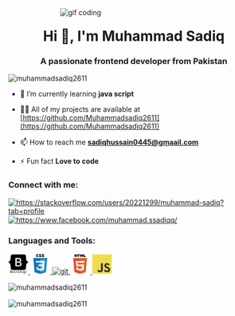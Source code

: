    <img align="right" width="400" src="https://camo.githubusercontent.com/5ddf73ad3a205111cf8c686f687fc216c2946a75005718c8da5b837ad9de78c9/68747470733a2f2f7468756d62732e6766796361742e636f6d2f4576696c4e657874446576696c666973682d736d616c6c2e676966" alt="gif coding">
    <h1 align="center">Hi 👋, I'm Muhammad Sadiq</h1>
<h3 align="center">A passionate frontend developer from Pakistan</h3>

<p align="left"> <img src="https://komarev.com/ghpvc/?username=muhammadsadiq2611&label=Profile%20views&color=0e75b6&style=flat" alt="muhammadsadiq2611" /> </p>

- 🌱 I’m currently learning **java script**

- 👨‍💻 All of my projects are available at [https://github.com/Muhammadsadiq2611](https://github.com/Muhammadsadiq2611)

- 📫 How to reach me **sadiqhussain0445@gmaail.com**

- ⚡ Fun fact **Love to code**

<h3 align="left">Connect with me:</h3>
<p align="left">
<a href="https://stackoverflow.com/users/https://stackoverflow.com/users/20221299/muhammad-sadiq?tab=profile" target="blank"><img align="center" src="https://raw.githubusercontent.com/rahuldkjain/github-profile-readme-generator/master/src/images/icons/Social/stack-overflow.svg" alt="https://stackoverflow.com/users/20221299/muhammad-sadiq?tab=profile" height="30" width="40" /></a>
<a href="https://fb.com/https://www.facebook.com/muhammad.ssadiqq/" target="blank"><img align="center" src="https://raw.githubusercontent.com/rahuldkjain/github-profile-readme-generator/master/src/images/icons/Social/facebook.svg" alt="https://www.facebook.com/muhammad.ssadiqq/" height="30" width="40" /></a>
</p>

<h3 align="left">Languages and Tools:</h3>
<p align="left"> <a href="https://getbootstrap.com" target="_blank" rel="noreferrer"> <img src="https://raw.githubusercontent.com/devicons/devicon/master/icons/bootstrap/bootstrap-plain-wordmark.svg" alt="bootstrap" width="40" height="40"/> </a> <a href="https://www.w3schools.com/css/" target="_blank" rel="noreferrer"> <img src="https://raw.githubusercontent.com/devicons/devicon/master/icons/css3/css3-original-wordmark.svg" alt="css3" width="40" height="40"/> </a> <a href="https://git-scm.com/" target="_blank" rel="noreferrer"> <img src="https://www.vectorlogo.zone/logos/git-scm/git-scm-icon.svg" alt="git" width="40" height="40"/> </a> <a href="https://www.w3.org/html/" target="_blank" rel="noreferrer"> <img src="https://raw.githubusercontent.com/devicons/devicon/master/icons/html5/html5-original-wordmark.svg" alt="html5" width="40" height="40"/> </a> <a href="https://developer.mozilla.org/en-US/docs/Web/JavaScript" target="_blank" rel="noreferrer"> <img src="https://raw.githubusercontent.com/devicons/devicon/master/icons/javascript/javascript-original.svg" alt="javascript" width="40" height="40"/> </a> </p>

<p><img align="center" src="https://github-readme-stats.vercel.app/api/top-langs?username=muhammadsadiq2611&show_icons=true&locale=en&layout=compact" alt="muhammadsadiq2611" /></p>

<p><img align="center" src="https://github-readme-streak-stats.herokuapp.com/?user=muhammadsadiq2611&" alt="muhammadsadiq2611" /></p>
